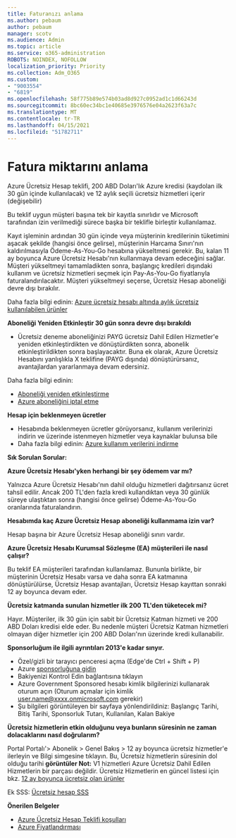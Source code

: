 ```yaml
---
title: Faturanızı anlama
ms.author: pebaum
author: pebaum
manager: scotv
ms.audience: Admin
ms.topic: article
ms.service: o365-administration
ROBOTS: NOINDEX, NOFOLLOW
localization_priority: Priority
ms.collection: Adm_O365
ms.custom:
- "9003554"
- "6819"
ms.openlocfilehash: 58f775b89e574b03ad8d927c0952ad1c1d66243d
ms.sourcegitcommit: 8bc60ec34bc1e40685e3976576e04a2623f63a7c
ms.translationtype: MT
ms.contentlocale: tr-TR
ms.lasthandoff: 04/15/2021
ms.locfileid: "51782711"
---
```

# <a name="understand-billing-amount"></a>Fatura miktarını anlama

Azure Ücretsiz Hesap teklifi, 200 ABD Doları'lık Azure kredisi (kaydolan ilk 30 gün içinde kullanılacak) ve 12 aylık seçili ücretsiz hizmetleri içerir (değişebilir)

Bu teklif uygun müşteri başına tek bir kayıtla sınırlıdır ve Microsoft tarafından izin verilmediği sürece başka bir teklifle birleştir kullanılamaz.

Kayıt işleminin ardından 30 gün içinde veya müşterinin kredilerinin tüketimini aşacak şekilde (hangisi önce gelirse), müşterinin Harcama Sınırı'nın kaldırılmasıyla Ödeme-As-You-Go hesabına yükseltmesi gerekir. Bu, kalan 11 ay boyunca Azure Ücretsiz Hesabı'nın kullanmaya devam edeceğini sağlar. Müşteri yükseltmeyi tamamladikten sonra, başlangıç kredileri dışındaki kullanım ve ücretsiz hizmetleri seçmek için Pay-As-You-Go fiyatlarıyla faturalandırılacaktır. Müşteri yükseltmeyi seçerse, Ücretsiz Hesap aboneliği devre dışı bırakılır.

Daha fazla bilgi edinin: [Azure ücretsiz hesabı altında aylık ücretsiz kullanılabilen ürünler](https://azure.microsoft.com/free/free-account-faq/)

**Aboneliği Yeniden Etkinleştir 30 gün sonra devre dışı bırakıldı**

- Ücretsiz deneme aboneliğinizi PAYG ücretsiz Dahil Edilen Hizmetler'e yeniden etkinleştirdikten ve dönüştürdikten sonra, abonelik etkinleştirildikten sonra başlayacaktır. Buna ek olarak, Azure Ücretsiz Hesabını yanlışlıkla X teklifine (PAYG dışında) dönüştürürsanız, avantajlardan yararlanmaya devam edersiniz.

Daha fazla bilgi edinin: 
- [Aboneliği yeniden etkinleştirme](https://docs.microsoft.com/azure/billing/billing-subscription-become-disable?WT.mc_id=Portal-Microsoft_Azure_Support)
- [Azure aboneliğini iptal etme](https://docs.microsoft.com/azure/billing/billing-how-to-cancel-azure-subscription?WT.mc_id=Portal-Microsoft_Azure_Support)

**Hesap için beklenmeyen ücretler**

- Hesabında beklenmeyen ücretler görüyorsanız, kullanım verilerinizi indirin ve üzerinde istenmeyen hizmetler veya kaynaklar bulunsa bile
- Daha fazla bilgi edinin: [Azure kullanım verilerini indirme](https://docs.microsoft.com/azure/billing/billing-download-azure-invoice-daily-usage-date?WT.mc_id=Portal-Microsoft_Azure_Support#download-usage)

**Sık Sorulan Sorular:**

**Azure Ücretsiz Hesabı'yken herhangi bir şey ödemem var mı?**

Yalnızca Azure Ücretsiz Hesabı'nın dahil olduğu hizmetleri dağıtırsanız ücret tahsil edilir. Ancak 200 TL'den fazla kredi kullandıktan veya 30 günlük süreye ulaştıktan sonra (hangisi önce gelirse) Ödeme-As-You-Go oranlarında faturalandırın.

**Hesabımda kaç Azure Ücretsiz Hesap aboneliği kullanmama izin var?**  

Hesap başına bir Azure Ücretsiz Hesap aboneliği sınırı vardır.

**Azure Ücretsiz Hesabı Kurumsal Sözleşme (EA) müşterileri ile nasıl çalışır?**  

Bu teklif EA müşterileri tarafından kullanılamaz. Bununla birlikte, bir müşterinin Ücretsiz Hesabı varsa ve daha sonra EA katmanına dönüştürülürse, Ücretsiz Hesap avantajları, Ücretsiz Hesap kayıttan sonraki 12 ay boyunca devam eder.

**Ücretsiz katmanda sunulan hizmetler ilk 200 TL'den tüketecek mi?**  

Hayır. Müşteriler, ilk 30 gün için sabit bir Ücretsiz Katman hizmeti ve 200 ABD Doları kredisi elde eder. Bu nedenle müşteri Ücretsiz Katman hizmetleri olmayan diğer hizmetler için 200 ABD Doları'nın üzerinde kredi kullanabilir.

**Sponsorluğum ile ilgili ayrıntıları 2013'e kadar sınyır.**

- Özel/gizli bir tarayıcı penceresi açma (Edge'de Ctrl + Shift + P)
- Azure [sponsorluğuna gidin](http://www.microsoftazuresponsorships.com/)
- Bakiyenizi Kontrol Edin bağlantısına tıklayın
- Azure Government Sponsored hesabı kimlik bilgilerinizi kullanarak oturum açın (Oturum açmalar için kimlik user.name@xxxx.onmicrosoft.com gerekir)
- Şu bilgileri görüntüleyen bir sayfaya yönlendirildiniz: Başlangıç Tarihi, Bitiş Tarihi, Sponsorluk Tutarı, Kullanılan, Kalan Bakiye

**Ücretsiz hizmetlerin etkin olduğunu veya bunların süresinin ne zaman dolacaklarını nasıl doğrularım?**

Portal Portalı'> Abonelik > Genel Bakış > 12 ay boyunca ücretsiz hizmetler'e ilerleyin ve Bilgi simgesine tıklayın. Bu, Ücretsiz hizmetlerin süresinin dol olduğu tarihi **görüntüler Not:** V1 hizmetleri Azure Ücretsiz Dahil Edilen Hizmetlerin bir parçası değildir. Ücretsiz Hizmetlerin en güncel listesi için bkz. [12 ay boyunca ücretsiz olan ürünler](http://www.microsoftazuresponsorships.com/)

Ek SSS: [Ücretsiz hesap SSS](https://azure.microsoft.com/free/free-account-faq/)

**Önerilen Belgeler**

- [Azure Ücretsiz Hesap Teklifi koşulları](https://azure.microsoft.com/offers/ms-azr-0044p/)
- [Azure Fiyatlandırması](https://azure.microsoft.com/pricing/)